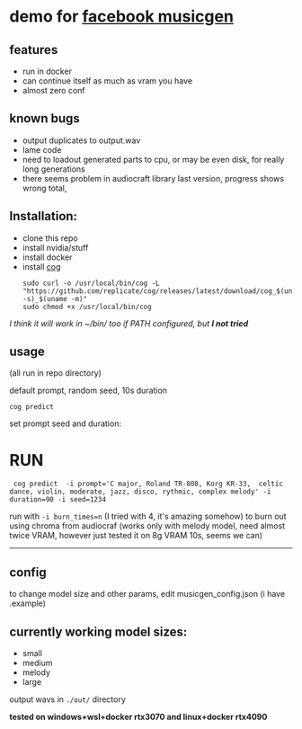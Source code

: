 # demo for [facebook musicgen](https://github.com/facebookresearch/audiocraft)

## features
* run in docker
* can continue itself as much as vram you have
* almost zero conf

## known bugs 
* output duplicates to output.wav
* lame code
* need to loadout generated parts to cpu, or may be even disk, for really long generations
* there seems problem in audiocraft library last version, progress shows  wrong total, 

## Installation:

* clone this repo
* install nvidia/stuff
* install docker
* install [cog](https://github.com/replicate/cog)
    ```
    sudo curl -o /usr/local/bin/cog -L "https://github.com/replicate/cog/releases/latest/download/cog_$(uname -s)_$(uname -m)"
    sudo chmod +x /usr/local/bin/cog
    ```
*I think it will work in ~/bin/ too if PATH configured, but **I not tried***

## usage 
(all run in repo directory)

default prompt, random seed, 10s duration
```
cog predict
```

set prompt seed and duration:

# **RUN**
```
 cog predict  -i prompt='C major, Roland TR-808, Korg KR-33,  celtic dance, violin, moderate, jazz, disco, rythmic, complex melody' -i duration=90 -i seed=1234
```

run with `-i burn_times=n` (I tried with 4, it's amazing somehow) to burn out using chroma from audiocraf (works only with melody model, need almost twice VRAM, however just tested it on 8g VRAM 10s, seems we can)

---
## config
to change model size and other params, edit musicgen_config.json (i have .example)

## currently working model sizes:
 * small
 * medium
 * melody
 * large



output wavs in `./out/` directory


**tested on windows+wsl+docker rtx3070 and linux+docker rtx4090**
